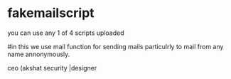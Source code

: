 # fakemailscript

you can use any 1 of 4 scripts uploaded
 
 #in this we use mail function for sending mails particulrly to mail from any name annonymously.
 
 
ceo (akshat security |designer
